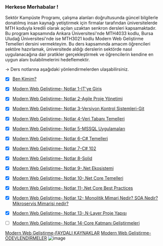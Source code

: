 ### Herkese Merhabalar !

Sektör Kampüste Programı, çalışma alanları doğrultusunda güncel bilgilerle donatılmış insan kaynağı yetiştirmek için firmalar tarafından üniversitelerde MTH koduyla kredili olarak açılan uzaktan senkron dersleri kapsamaktadır. 
Bu program kapsamında Ankara Üniversitesi'nde MTH4033 kodlu, Bursa Uludağ Üniversitesi'nde ise MTH3021 kodlu Modern Web Geliştirme Temelleri dersini vermekteyim. Bu ders kapsamında amacım öğrencileri sektöre hazırlamak, üniversitede
aldığı derslerin sektörde nasıl uygulanacağına dair pratikler gerçekleştirmek ve öğrencilerin kendine en uygun alanı bulabilmelerini hedeflemektir. 

-> Ders notlarına aşağıdaki yönlendirmelerden ulaşabilirsiniz.

- [x] [Ben Kimim?](https://github.com/KardelRuveyda/sektor-kampuste-sanayi-bakanligi/blob/master/ben-kimim.md)
- [x] [Modern Web Geliştirme- Notlar 1-IT'ye Giriş](https://github.com/KardelRuveyda/sektor-kampuste-sanayi-bakanligi/blob/master/modern-web-gelistirme-1.md)
- [x] [Modern Web Geliştirme- Notlar 2-Agile Proje Yönetimi](https://github.com/KardelRuveyda/sektor-kampuste-sanayi-bakanligi/blob/master/modern-web-gelistirme-2.md)
- [x] [Modern Web Geliştirme- Notlar 3-Versiyon Kontrol Sistemleri-Git](https://github.com/KardelRuveyda/sektor-kampuste-sanayi-bakanligi/blob/master/modern-web-gelistirme-3.md)
- [x] [Modern Web Geliştirme- Notlar 4-Veri Tabanı Temelleri](https://github.com/KardelRuveyda/sektor-kampuste-sanayi-bakanligi/blob/master/modern-web-gelistirme-4.md)
- [x] [Modern Web Geliştirme- Notlar 5-MSSQL Uygulamaları](https://github.com/KardelRuveyda/sektor-kampuste-sanayi-bakanligi/blob/master/modern-web-gelistirme-5.md)
- [x] [Modern Web Geliştirme- Notlar 6-C# Temelleri](https://github.com/KardelRuveyda/sektor-kampuste-sanayi-bakanligi/blob/master/modern-web-gelistirme-6.md)
- [x] [Modern Web Geliştirme- Notlar 7-C# 102](https://github.com/KardelRuveyda/sektor-kampuste-sanayi-bakanligi/blob/master/modern-web-gelistirme-7.md)
- [x] [Modern Web Geliştirme- Notlar 8-Solid](https://github.com/KardelRuveyda/sektor-kampuste-sanayi-bakanligi/blob/master/modern-web-gelistirme-8.md)
- [x] [Modern Web Geliştirme- Notlar 9-.Net Ekosistemi](https://github.com/KardelRuveyda/sektor-kampuste-sanayi-bakanligi/blob/master/modern-web-gelistirme-9.md)
- [x] [Modern Web Geliştirme- Notlar 10-.Net Core Temelleri](https://github.com/KardelRuveyda/sektor-kampuste-sanayi-bakanligi/blob/master/modern-web-gelistirme-10.md)
- [x] [Modern Web Geliştirme- Notlar 11-.Net Core Best Practices](https://github.com/KardelRuveyda/sektor-kampuste-sanayi-bakanligi/blob/master/modern-web-gelistirme-11.md)
- [x] [Modern Web Geliştirme- Notlar 12- Monolitik Mimari Nedir? SOA Nedir? Mikroservis Mimarisi nedir?](https://github.com/KardelRuveyda/sektor-kampuste-sanayi-bakanligi/blob/master/modern-web-gelistirme-12.md)
- [x] [Modern Web Geliştirme- Notlar 13-.N-Layer Proje Yapısı](https://github.com/KardelRuveyda/sektor-kampuste-sanayi-bakanligi/blob/master/modern-web-gelistirme-13.md)
- [ ] [Modern Web Geliştirme- Notlar 14-Core Katmanı Geliştirmeleri](https://github.com/KardelRuveyda/sektor-kampuste-sanayi-bakanligi/blob/master/modern-web-gelistirme-14.md)


[Modern Web Geliştirme-FAYDALI KAYNAKLAR](https://github.com/KardelRuveyda/sektor-kampuste-sanayi-bakanligi/blob/master/faydaliKaynaklar.md)
[Modern Web Geliştirme- ÖDEVLENDİRMELER](https://github.com/KardelRuveyda/sektor-kampuste-sanayi-bakanligi/blob/master/odevlendirme.md)
![image](https://github.com/KardelRuveyda/sektor-kampuste-sanayi-bakanligi/assets/33912144/f7f66973-4c40-4838-aff7-4ecb9ac08715)


  
